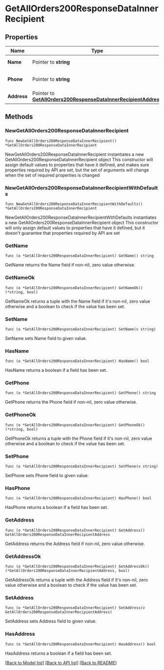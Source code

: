 # GetAllOrders200ResponseDataInnerRecipient

## Properties

Name | Type | Description | Notes
------------ | ------------- | ------------- | -------------
**Name** | Pointer to **string** | Recipient Name | [optional] 
**Phone** | Pointer to **string** | Recipient Phone Number | [optional] 
**Address** | Pointer to [**GetAllOrders200ResponseDataInnerRecipientAddress**](GetAllOrders200ResponseDataInnerRecipientAddress.md) |  | [optional] 

## Methods

### NewGetAllOrders200ResponseDataInnerRecipient

`func NewGetAllOrders200ResponseDataInnerRecipient() *GetAllOrders200ResponseDataInnerRecipient`

NewGetAllOrders200ResponseDataInnerRecipient instantiates a new GetAllOrders200ResponseDataInnerRecipient object
This constructor will assign default values to properties that have it defined,
and makes sure properties required by API are set, but the set of arguments
will change when the set of required properties is changed

### NewGetAllOrders200ResponseDataInnerRecipientWithDefaults

`func NewGetAllOrders200ResponseDataInnerRecipientWithDefaults() *GetAllOrders200ResponseDataInnerRecipient`

NewGetAllOrders200ResponseDataInnerRecipientWithDefaults instantiates a new GetAllOrders200ResponseDataInnerRecipient object
This constructor will only assign default values to properties that have it defined,
but it doesn't guarantee that properties required by API are set

### GetName

`func (o *GetAllOrders200ResponseDataInnerRecipient) GetName() string`

GetName returns the Name field if non-nil, zero value otherwise.

### GetNameOk

`func (o *GetAllOrders200ResponseDataInnerRecipient) GetNameOk() (*string, bool)`

GetNameOk returns a tuple with the Name field if it's non-nil, zero value otherwise
and a boolean to check if the value has been set.

### SetName

`func (o *GetAllOrders200ResponseDataInnerRecipient) SetName(v string)`

SetName sets Name field to given value.

### HasName

`func (o *GetAllOrders200ResponseDataInnerRecipient) HasName() bool`

HasName returns a boolean if a field has been set.

### GetPhone

`func (o *GetAllOrders200ResponseDataInnerRecipient) GetPhone() string`

GetPhone returns the Phone field if non-nil, zero value otherwise.

### GetPhoneOk

`func (o *GetAllOrders200ResponseDataInnerRecipient) GetPhoneOk() (*string, bool)`

GetPhoneOk returns a tuple with the Phone field if it's non-nil, zero value otherwise
and a boolean to check if the value has been set.

### SetPhone

`func (o *GetAllOrders200ResponseDataInnerRecipient) SetPhone(v string)`

SetPhone sets Phone field to given value.

### HasPhone

`func (o *GetAllOrders200ResponseDataInnerRecipient) HasPhone() bool`

HasPhone returns a boolean if a field has been set.

### GetAddress

`func (o *GetAllOrders200ResponseDataInnerRecipient) GetAddress() GetAllOrders200ResponseDataInnerRecipientAddress`

GetAddress returns the Address field if non-nil, zero value otherwise.

### GetAddressOk

`func (o *GetAllOrders200ResponseDataInnerRecipient) GetAddressOk() (*GetAllOrders200ResponseDataInnerRecipientAddress, bool)`

GetAddressOk returns a tuple with the Address field if it's non-nil, zero value otherwise
and a boolean to check if the value has been set.

### SetAddress

`func (o *GetAllOrders200ResponseDataInnerRecipient) SetAddress(v GetAllOrders200ResponseDataInnerRecipientAddress)`

SetAddress sets Address field to given value.

### HasAddress

`func (o *GetAllOrders200ResponseDataInnerRecipient) HasAddress() bool`

HasAddress returns a boolean if a field has been set.


[[Back to Model list]](../README.md#documentation-for-models) [[Back to API list]](../README.md#documentation-for-api-endpoints) [[Back to README]](../README.md)


